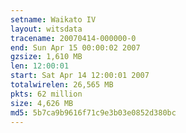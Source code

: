 ```yaml
---
setname: Waikato IV
layout: witsdata
tracename: 20070414-000000-0
end: Sun Apr 15 00:00:02 2007
gzsize: 1,610 MB
len: 12:00:01
start: Sat Apr 14 12:00:01 2007
totalwirelen: 26,565 MB
pkts: 62 million
size: 4,626 MB
md5: 5b7ca9b9616f71c9e3b03e0852d380bc
---
```

